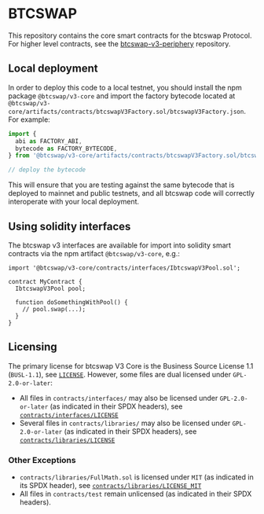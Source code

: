 # BTCSWAP


This repository contains the core smart contracts for the btcswap Protocol.
For higher level contracts, see the [btcswap-v3-periphery](https://github.com/btcswap/btcswap-v3-periphery)
repository.

## Local deployment

In order to deploy this code to a local testnet, you should install the npm package
`@btcswap/v3-core`
and import the factory bytecode located at
`@btcswap/v3-core/artifacts/contracts/btcswapV3Factory.sol/btcswapV3Factory.json`.
For example:

```typescript
import {
  abi as FACTORY_ABI,
  bytecode as FACTORY_BYTECODE,
} from '@btcswap/v3-core/artifacts/contracts/btcswapV3Factory.sol/btcswapV3Factory.json'

// deploy the bytecode
```

This will ensure that you are testing against the same bytecode that is deployed to
mainnet and public testnets, and all btcswap code will correctly interoperate with
your local deployment.

## Using solidity interfaces

The btcswap v3 interfaces are available for import into solidity smart contracts
via the npm artifact `@btcswap/v3-core`, e.g.:

```solidity
import '@btcswap/v3-core/contracts/interfaces/IbtcswapV3Pool.sol';

contract MyContract {
  IbtcswapV3Pool pool;

  function doSomethingWithPool() {
    // pool.swap(...);
  }
}

```

## Licensing

The primary license for btcswap V3 Core is the Business Source License 1.1 (`BUSL-1.1`), see [`LICENSE`](./LICENSE). However, some files are dual licensed under `GPL-2.0-or-later`:

- All files in `contracts/interfaces/` may also be licensed under `GPL-2.0-or-later` (as indicated in their SPDX headers), see [`contracts/interfaces/LICENSE`](./contracts/interfaces/LICENSE)
- Several files in `contracts/libraries/` may also be licensed under `GPL-2.0-or-later` (as indicated in their SPDX headers), see [`contracts/libraries/LICENSE`](contracts/libraries/LICENSE)

### Other Exceptions

- `contracts/libraries/FullMath.sol` is licensed under `MIT` (as indicated in its SPDX header), see [`contracts/libraries/LICENSE_MIT`](contracts/libraries/LICENSE_MIT)
- All files in `contracts/test` remain unlicensed (as indicated in their SPDX headers).
